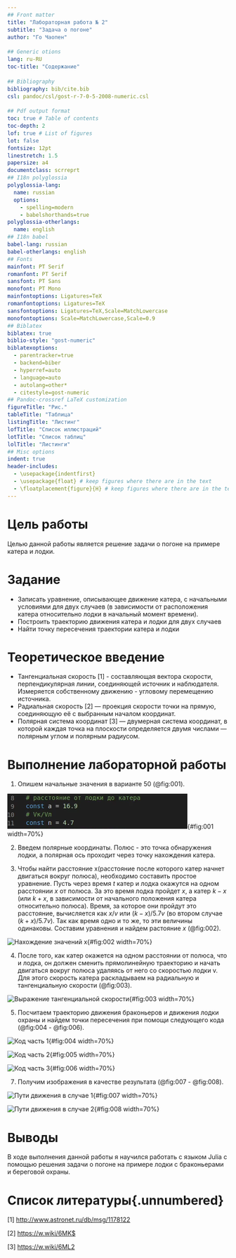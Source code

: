 ```yaml
---
## Front matter
title: "Лабораторная работа № 2"
subtitle: "Задача о погоне"
author: "Го Чаопен"

## Generic otions
lang: ru-RU
toc-title: "Содержание"

## Bibliography
bibliography: bib/cite.bib
csl: pandoc/csl/gost-r-7-0-5-2008-numeric.csl

## Pdf output format
toc: true # Table of contents
toc-depth: 2
lof: true # List of figures
lot: false
fontsize: 12pt
linestretch: 1.5
papersize: a4
documentclass: scrreprt
## I18n polyglossia
polyglossia-lang:
  name: russian
  options:
	- spelling=modern
	- babelshorthands=true
polyglossia-otherlangs:
  name: english
## I18n babel
babel-lang: russian
babel-otherlangs: english
## Fonts
mainfont: PT Serif
romanfont: PT Serif
sansfont: PT Sans
monofont: PT Mono
mainfontoptions: Ligatures=TeX
romanfontoptions: Ligatures=TeX
sansfontoptions: Ligatures=TeX,Scale=MatchLowercase
monofontoptions: Scale=MatchLowercase,Scale=0.9
## Biblatex
biblatex: true
biblio-style: "gost-numeric"
biblatexoptions:
  - parentracker=true
  - backend=biber
  - hyperref=auto
  - language=auto
  - autolang=other*
  - citestyle=gost-numeric
## Pandoc-crossref LaTeX customization
figureTitle: "Рис."
tableTitle: "Таблица"
listingTitle: "Листинг"
lofTitle: "Список иллюстраций"
lotTitle: "Список таблиц"
lolTitle: "Листинги"
## Misc options
indent: true
header-includes:
  - \usepackage{indentfirst}
  - \usepackage{float} # keep figures where there are in the text
  - \floatplacement{figure}{H} # keep figures where there are in the text
---
```


# Цель работы

Целью данной работы является решение задачи о погоне на примере катера и лодки. 

# Задание

- Записать уравнение, описывающее движение катера, с начальными
условиями для двух случаев (в зависимости от расположения катера
относительно лодки в начальный момент времени). 
- Построить траекторию движения катера и лодки для двух случаев
- Найти точку пересечения траектории катера и лодки 

# Теоретическое введение

- Тангенциальная скорость [1] - составляющая вектора скорости, перпендикулярная линии, соединяющей источник и наблюдателя. Измеряется собственному движению - угловому перемещению источника.
- Радиальная скорость [2] — проекция скорости точки на прямую, соединяющую её с выбранным началом координат.
- Полярная система координат [3] — двумерная система координат, в которой каждая точка на плоскости определяется двумя числами — полярным углом и полярным радиусом.

# Выполнение лабораторной работы

1. Опишем начальные значения в варианте 50 (@fig:001).

![Начальные значения](image/fig001.png){#fig:001 width=70%}

2. Введем полярные координаты. Полюс - это точка обнаружения
лодки, а полярная ось проходит через точку нахождения катера.

3. Чтобы найти расстояние x(расстояние после которого катер начнет двигаться вокруг полюса), необходимо составить простое уравнение. Пусть через время $t$ катер и лодка окажутся на одном расстоянии $x$ от полюса. За это время лодка пройдет $x$, а катер $k-x$ (или $k+x$, в зависимости от начального положения катера относительно полюса). Время, за которое они пройдут это расстояние, вычисляется как $x/v$ или $(k-x) / 5.7v$ (во втором случае $(k+x) / 5.7v$). Так как время одно и то же, то эти величины одинаковы. Составим уравнения и найдем растояние $x$ (@fig:002).

![Нахождение значений x](image/fig002.jpg){#fig:002 width=70%}

4. После того, как катер окажется на одном расстоянии от полюса, что и лодка, он должен сменить прямолинейную траекторию и начать двигаться вокруг полюса удаляясь от него со скоростью лодки v.
Для этого скорость катера раскладываем на радиальную и тангенциальную скорости (@fig:003).

![Выражение тангенциальной скорости](image/fig003.jpg){#fig:003 width=70%}

5. Посчитаем траекторию движения браконьеров и движения лодки охраны и найдем точки пересечения при помощи следующего кода (@fig:004 - @fig:006).

![Код часть 1](image/screenshot_4.jpg){#fig:004 width=70%}

![Код часть 2](image/screenshot_4.jpg){#fig:005 width=70%}

![Код часть 3](image/screenshot_4.jpg){#fig:006 width=70%}

7. Получим изображения в качестве результата  (@fig:007 - @fig:008).

![Пути движения в случае 1](image/screenshot_6.png){#fig:007 width=70%}

![Пути движения в случае 2](image/screenshot_7.png){#fig:008 width=70%}

# Выводы

В ходе выполнения данной работы я научился работать с языком Julia с помощью решения задачи о погоне на примере лодки с браконьерами и береговой охраны.

# Список литературы{.unnumbered}

[1] http://www.astronet.ru/db/msg/1178122

[2] https://w.wiki/6MK$

[3] https://w.wiki/6ML2
